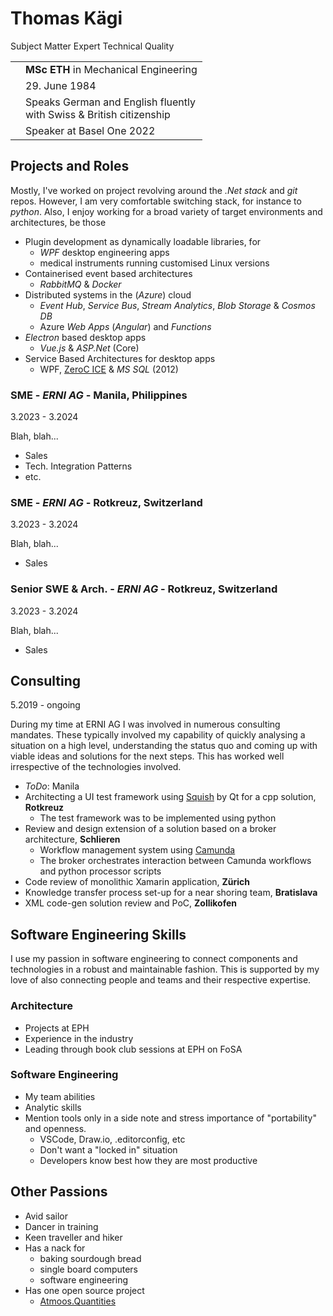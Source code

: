 # Thomas Kägi

Subject Matter Expert Technical Quality

| | |
|-|-|
| | **MSc ETH** in Mechanical Engineering |
| | 29\. June 1984 |
| | Speaks German and English fluently</br> with Swiss & British citizenship|
| | Speaker at Basel One 2022 |

## Projects and Roles

Mostly, I've worked on project revolving around the *.Net stack* and *git* repos. However, I am very comfortable switching stack, for instance to *python*. Also, I enjoy working for a broad variety of target environments and architectures, be those

- Plugin development as dynamically loadable libraries, for
  - *WPF* desktop engineering apps
  - medical instruments running customised Linux versions
- Containerised event based architectures
  - *RabbitMQ* & *Docker*
- Distributed systems in the (*Azure*) cloud
  - *Event Hub*, *Service Bus*, *Stream Analytics*, *Blob Storage* & *Cosmos DB*
  - Azure *Web Apps* (*Angular*) and *Functions*
- *Electron* based desktop apps
  - *Vue.js* & *ASP.Net* (Core)
- Service Based Architectures for desktop apps
  - WPF, [ZeroC ICE](https://zeroc.com/ice) & *MS SQL* (2012)

### SME - *ERNI AG* - Manila, Philippines

3\.2023 - 3\.2024

Blah, blah...

- Sales
- Tech. Integration Patterns
- etc.

### SME - *ERNI AG* - Rotkreuz, Switzerland

3\.2023 - 3\.2024

Blah, blah...

- Sales

### Senior SWE & Arch. - *ERNI AG* - Rotkreuz, Switzerland

3\.2023 - 3\.2024

Blah, blah...

- Sales

## Consulting

5\.2019 - ongoing

During my time at ERNI AG I was involved in numerous consulting mandates. These typically involved my capability of quickly analysing a situation on a high level, understanding the status quo and coming up with viable ideas and solutions for the next steps. This has worked well irrespective of the technologies involved.

- *ToDo*: Manila
- Architecting a UI test framework using [Squish](https://www.qt.io/product/quality-assurance/squish) by Qt for a cpp solution, **Rotkreuz**
  - The test framework was to be implemented using python
- Review and design extension of a solution based on a broker architecture, **Schlieren**
  - Workflow management system using [Camunda](https://camunda.com/)
  - The broker orchestrates interaction between Camunda workflows and python processor scripts
- Code review of monolithic Xamarin application, **Zürich**
- Knowledge transfer process set-up for a near shoring team, **Bratislava**
- XML code-gen solution review and PoC, **Zollikofen**

## Software Engineering Skills

I use my passion in software engineering to connect components and technologies in a robust and maintainable fashion. This is supported by my love of also connecting people and teams and their respective expertise.

### Architecture

- Projects at EPH
- Experience in the industry
- Leading through book club sessions at EPH on FoSA

### Software Engineering

- My team abilities
- Analytic skills
- Mention tools only in a side note and stress importance of "portability" and openness.
  - VSCode, Draw.io, .editorconfig, etc
  - Don't want a "locked in" situation
  - Developers know best how they are most productive

## Other Passions

- Avid sailor
- Dancer in training
- Keen traveller and hiker
- Has a nack for
  - baking sourdough bread
  - single board computers
  - software engineering
- Has one open source project
  - [Atmoos.Quantities](https://github.com/atmoos/Quantities)
